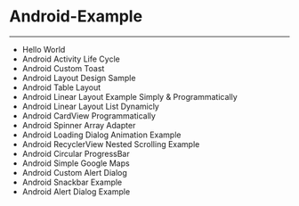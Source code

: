 # Android-Example
--------------------
 * Hello World
 * Android Activity Life Cycle
 * Android Custom Toast
 * Android Layout Design Sample
 * Android Table Layout
 * Android Linear Layout Example Simply & Programmatically
 * Android Linear Layout List Dynamicly 
 * Android CardView Programmatically
 * Android Spinner Array Adapter
 * Android Loading Dialog Animation Example
 * Android RecyclerView Nested Scrolling Example
 * Android Circular ProgressBar
 * Android Simple Google Maps
 * Android Custom Alert Dialog
 * Android Snackbar Example
 * Android Alert Dialog Example


 
